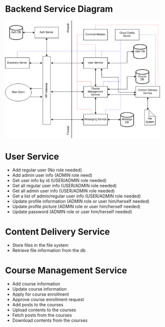 # Backend Service Diagram

![backend-service-diagram](./other/images/backend-service-diagram.png)

# User Service

* Add regular user (No role needed)
* Add admin user info (ADMIN role need)
* Get user info by id (USER/ADMIN role needed)
* Get all regular user info (USER/ADMIN role needed)
* Get all admin user info (USER/ADMIN role needed)
* Get a list of admin/regular user info (USER/ADMIN role needed)
* Update profile information (ADMIN role or user him/herself needed)
* Update profile picture (ADMIN role or user him/herself needed)
* Update password (ADMIN role or user him/herself needed)

# Content Delivery Service

* Store files in the file system
* Retrieve file information from the db

# Course Management Service

* Add course information
* Update course information
* Apply for course enrollment
* Approve course enrollment request
* Add posts to the courses
* Upload contents to the courses
* Fetch posts from the courses
* Download contents from the courses